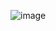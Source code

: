 ![image](https://github.com/Emiliano-repo/entrega/assets/128517938/5c37e41d-50be-42d7-91a8-3d69bd7f6f45)
